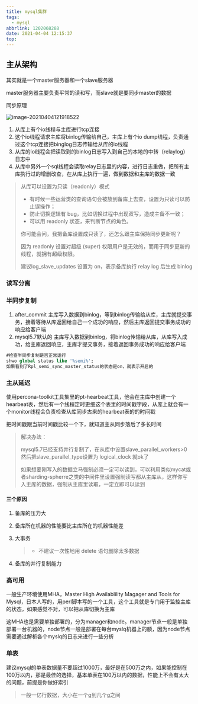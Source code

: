 ```yaml
---
title: mysql集群
tags:
  - mysql
abbrlink: 1202068288
date: 2021-04-04 12:15:37
top:
---
```


## 主从架构

其实就是一个master服务器和一个slave服务器

master服务器主要负责平常的读和写，而slave就是要同步master的数据

同步原理

![image-20210404121918522](https://gitee.com/flow_disaster/blog-map-bed/raw/master/img/image-20210404121918522.png)

1. 从库上有个io线程与主库进行tcp连接
2. 这个io线程请求主库将binlog传输给自己，主库上有个io dump线程，负责通过这个tcp连接把binglog日志传输给从库的io线程
3. 从库的io线程会把读取到的binlog日志写入到自己的本地的中转（relaylog）日志中
4. 从库中另外一个sql线程会读取relay日志里的内容，进行日志重做，把所有主库执行过的增删改查，在从库上执行一遍，做到数据和主库的数据一致

> 从库可以设置为只读（readonly）模式
>
> - 有时候一些运营类的查询语句会被放到备库上去查，设置为只读可以防止误操作；
> - 防止切换逻辑有 bug，比如切换过程中出现双写，造成主备不一致；
> - 可以用 readonly 状态，来判断节点的角色。
>
> 你可能会问，我把备库设置成只读了，还怎么跟主库保持同步更新呢？
>
> 因为 readonly 设置对超级 (super) 权限用户是无效的，而用于同步更新的线程，就拥有超级权限。
>
> 建议log_slave_updates 设置为 on，表示备库执行 relay log 后生成 binlog

### 读写分离

### 半同步复制

1. after_commit   主库写入数据到binlog，等到binlog传输给从库，主库就提交事务，接着等待从库返回给自己一个成功的响应，然后主库返回提交事务成功的响应给客户端
2. mysql5.7默认的 主库写入数据到binlog，将binlog传输给从库，从库写入成功，给主库返回响应，主库才提交事务，接着返回事务成功的响应给客户端

```sql
#检查半同步复制是否正常运行
shwo global status like '%semi%';
如果看到了Rpl_semi_sync_master_status的状态是on，就表示开启的
```

### 主从延迟

使用percona-toolkit工具集里的pt-hearbeat工具，他会在主库中创建一个hearbeat表，然后有一个线程定时更细这个表里的时间戳字段，从库上就会有一个monitor线程会负责检查从库同步古来的hearbeat表的的时间戳

把时间戳跟当前时间戳比较一个下，就知道主从同步落后了多长时间

> 解决办法：
>
> mysql5.7已经支持并行复制了，在从库中设置slave_parallel_workers>0 然后把slave_parallel_type设置为 logical_clock 就ok了
>
> 如果想要刚写入的数据立马强制必须一定可以读到，可以利用类似mycat或者sharding-spherre之类的中间件里设置强制读写都从主库从，这样你写入主库的数据，强制从主库里读取，一定立即可以读到

#### 三个原因

1. 备库的压力大

2. 备库所在机器的性能要比主库所在的机器性能差

3. 大事务

   > - 不建议一次性地用 delete 语句删除太多数据

4. 备库的并行复制能力

### 高可用

一般生产环境使用MHA，Master High Availablility Magager and Tools for Mysql，日本人写的，用perl脚本写的一个工具，这个工具就是专门用于监控主库的状态，如果感觉不对，可以把从库切换为主库

这MHA也是需要单独部署的，分为manager和node。manager节点一般是单独部署一台机器的，node节点一般是部署在每台myslq机器上的额，因为node节点需要通过解析各个myslq的日志来进行一些分析

### 单表

建议mysql的单表数据量不要超过1000万，最好是在500万之内，如果能控制在100万以内，那是最佳的选择，基本单表在100万以内的数据，性能上不会有太大的问题，前提是你做好索引

> 一般一亿行数据，大小在一个g到几个g之间